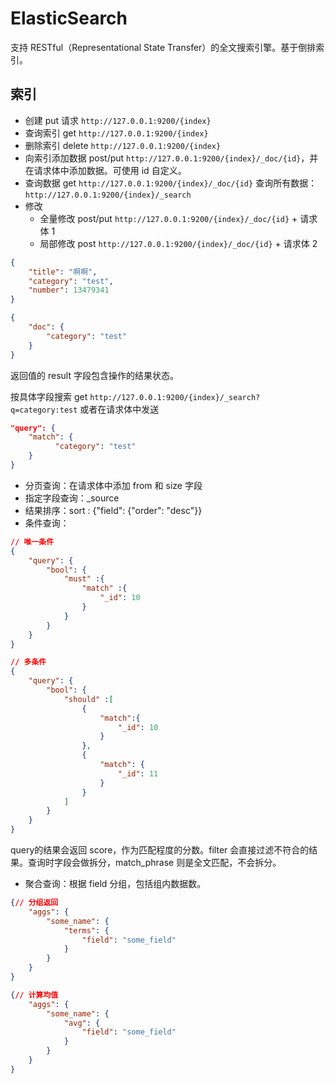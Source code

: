 # ElasticSearch

支持 RESTful（Representational State Transfer）的全文搜索引擎。基于倒排索引。

## 索引

- 创建 put 请求 `http://127.0.0.1:9200/{index}`
- 查询索引 get `http://127.0.0.1:9200/{index}`
- 删除索引 delete `http://127.0.0.1:9200/{index}`
- 向索引添加数据 post/put `http://127.0.0.1:9200/{index}/_doc/{id}`，并在请求体中添加数据。可使用 id 自定义。
- 查询数据 get `http://127.0.0.1:9200/{index}/_doc/{id}` 查询所有数据：`http://127.0.0.1:9200/{index}/_search`
- 修改
  - 全量修改 post/put `http://127.0.0.1:9200/{index}/_doc/{id}` + 请求体 1
  - 局部修改 post `http://127.0.0.1:9200/{index}/_doc/{id}` + 请求体 2

```json
{
    "title": "啊啊",
    "category": "test",
    "number": 13479341
}
```

```json
{
    "doc": {
        "category": "test"
	}
}
```

返回值的 result 字段包含操作的结果状态。

按具体字段搜索 get  `http://127.0.0.1:9200/{index}/_search?q=category:test` 或者在请求体中发送

```json
"query": {
    "match": {
          "category": "test"
    }
}
```

- 分页查询：在请求体中添加 from 和 size 字段
- 指定字段查询：_source
- 结果排序：sort : {"field": {"order": "desc"}}
- 条件查询：

```json
// 唯一条件
{
    "query": {
        "bool": {
            "must" :{
                "match" :{
                    "_id": 10
                }
            }
        }
    }
}
```

```json
// 多条件
{
    "query": {
        "bool": {
            "should" :[
                {
                    "match":{
                        "_id": 10
                    }
                },
                {
                    "match": {
                        "_id": 11
                    }
                }
            ]
        }
    }
}
```

query的结果会返回 score，作为匹配程度的分数。filter 会直接过滤不符合的结果。查询时字段会做拆分，match_phrase 则是全文匹配，不会拆分。

- 聚合查询：根据 field 分组，包括组内数据数。

```json
{// 分组返回
    "aggs": {
        "some_name": {
            "terms": {
                "field": "some_field"
            }
        }
    }
}

{// 计算均值
    "aggs": {
        "some_name": {
            "avg": {
                "field": "some_field"
            }
        }
    }
}
```
